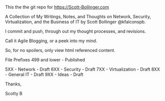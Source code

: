 This the the git repo for https://Scott-Bollinger.com

A Collection of My Writings, Notes, and Thoughts on Network, Security, Virtualization, and the Business of IT by Scott Bollinger @kfalconspb.

I commit and push, through out my thought processes, and revisions. 

Call it Agile Blogging, or a peek into my mind.

So, for no spoilers, only view html referenced content.

File Prefixes
499 and lower - Published

5XX - Network - Draft
6XX - Security - Draft
7XX - Virtualization - Draft
8XX - General IT - Draft
9XX - Ideas - Draft

Thanks,

Scotty B

